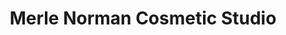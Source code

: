 ---
title: "Merle Norman Cosmetic Studio"
url: /covington/merle-norman-cosmetic-studio/
shop: beauty
---
